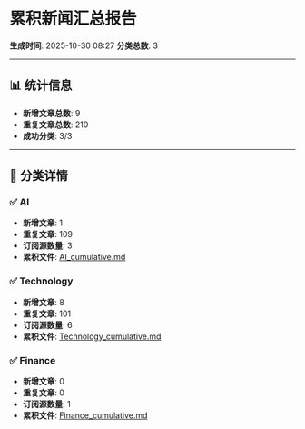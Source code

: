 # 累积新闻汇总报告

**生成时间**: 2025-10-30 08:27
**分类总数**: 3

---

## 📊 统计信息

- **新增文章总数**: 9
- **重复文章总数**: 210
- **成功分类**: 3/3

---

## 📂 分类详情

### ✅ AI
- **新增文章**: 1
- **重复文章**: 109
- **订阅源数量**: 3
- **累积文件**: [AI_cumulative.md](./AI_cumulative.md)

### ✅ Technology
- **新增文章**: 8
- **重复文章**: 101
- **订阅源数量**: 6
- **累积文件**: [Technology_cumulative.md](./Technology_cumulative.md)

### ✅ Finance
- **新增文章**: 0
- **重复文章**: 0
- **订阅源数量**: 1
- **累积文件**: [Finance_cumulative.md](./Finance_cumulative.md)
